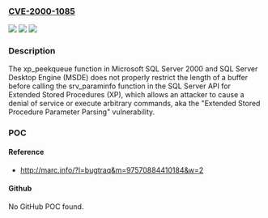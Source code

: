 ### [CVE-2000-1085](https://cve.mitre.org/cgi-bin/cvename.cgi?name=CVE-2000-1085)
![](https://img.shields.io/static/v1?label=Product&message=n%2Fa&color=blue)
![](https://img.shields.io/static/v1?label=Version&message=n%2Fa&color=blue)
![](https://img.shields.io/static/v1?label=Vulnerability&message=n%2Fa&color=brighgreen)

### Description

The xp_peekqueue function in Microsoft SQL Server 2000 and SQL Server Desktop Engine (MSDE) does not properly restrict the length of a buffer before calling the srv_paraminfo function in the SQL Server API for Extended Stored Procedures (XP), which allows an attacker to cause a denial of service or execute arbitrary commands, aka the "Extended Stored Procedure Parameter Parsing" vulnerability.

### POC

#### Reference
- http://marc.info/?l=bugtraq&m=97570884410184&w=2

#### Github
No GitHub POC found.

